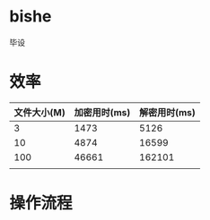 # bishe
毕设

# 效率

| 文件大小(M) | 加密用时(ms) | 解密用时(ms) |
| ----------- | ------------ | ------------ |
| 3           | 1473         | 5126         |
| 10          | 4874         | 16599        |
| 100         | 46661        | 162101       |
|             |              |              |

# 操作流程

